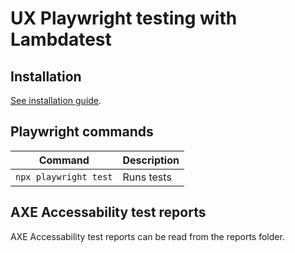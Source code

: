 # UX Playwright testing with Lambdatest

## Installation
[See installation guide](./doc/installation.md).

## Playwright commands
| Command               | Description |
|-----------------------|-------------|
| `npx playwright test` | Runs tests  |

## AXE Accessability test reports
AXE Accessability test reports can be read from the reports folder.
